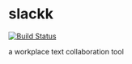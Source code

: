 # slackk

[![Build Status](https://travis-ci.org/andydam/slackk.svg?branch=master)](https://travis-ci.org/andydam/slackk)

a workplace text collaboration tool
